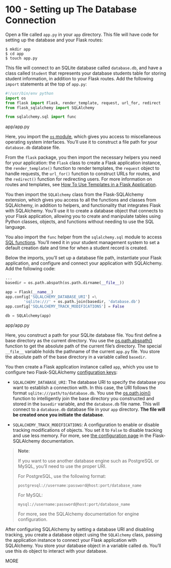 # 100 - Setting up The Database Connection

Open a file called ```app.py``` in your ```app``` directory. This file will have code for setting up the database and your Flask routes:

```
$ mkdir app
$ cd app
$ touch app.py
```

This file will connect to an SQLite database called ```database.db```, and have a class called ```Student``` that represents your database students table for storing student information, in addition to your Flask routes. Add the following ```import``` statements at the top of ```app.py```:

```python title="app.py"
#!/usr/bin/env python
import os
from flask import Flask, render_template, request, url_for, redirect
from flask_sqlalchemy import SQLAlchemy

from sqlalchemy.sql import func
```
app/app.py

Here, you import the [```os``` module](https://docs.python.org/3/library/os.html), which gives you access to miscellaneous operating system interfaces. You’ll use it to construct a file path for your ```database.db``` database file.

From the ```flask``` package, you then import the necessary helpers you need for your application: the ```Flask``` class to create a Flask application instance, the ```render_template()``` function to render templates, the ```request``` object to handle requests, the ```url_for()``` function to construct URLs for routes, and the ```redirect()``` function for redirecting users. For more information on routes and templates, see [How To Use Templates in a Flask Application](https://www.digitalocean.com/community/tutorials/how-to-use-templates-in-a-flask-application).

You then import the ```SQLAlchemy``` class from the Flask-SQLAlchemy extension, which gives you access to all the functions and classes from SQLAlchemy, in addition to helpers, and functionality that integrates Flask with SQLAlchemy. You’ll use it to create a database object that connects to your Flask application, allowing you to create and manipulate tables using Python classes, objects, and functions without needing to use the SQL language.

You also import the ```func``` helper from the ```sqlalchemy.sql``` module to access [SQL functions](https://docs.sqlalchemy.org/en/14/tutorial/data_select.html#working-with-sql-functions). You’ll need it in your student management system to set a default creation date and time for when a student record is created.

Below the imports, you’ll set up a database file path, instantiate your Flask application, and configure and connect your application with SQLAlchemy. Add the following code:

```python title="app.py"
...
basedir = os.path.abspath(os.path.dirname(__file__))

app = Flask(__name__)
app.config['SQLALCHEMY_DATABASE_URI'] =\
        'sqlite:///' + os.path.join(basedir, 'database.db')
app.config['SQLALCHEMY_TRACK_MODIFICATIONS'] = False

db = SQLAlchemy(app)
```
app/app.py

Here, you construct a path for your SQLite database file. You first define a base directory as the current directory. You use the [os.path.abspath()](https://docs.python.org/3.8/library/os.path.html#os.path.abspath) function to get the absolute path of the current file’s directory. The special ```__file__``` variable holds the pathname of the current ```app.py``` file. You store the absolute path of the base directory in a variable called ```basedir```.

You then create a Flask application instance called ```app```, which you use to configure two Flask-SQLAlchemy [configuration keys](https://flask-sqlalchemy.palletsprojects.com/en/2.x/config/):

- ```SQLALCHEMY_DATABASE_URI```: The database URI to specify the database you want to establish a connection with. In this case, the URI follows the format ```sqlite:///path/to/database.db```. You use the [os.path.join()](https://docs.python.org/3.8/library/os.path.html#os.path.join) function to intelligently join the base directory you constructed and stored in the ```basedir``` variable, and the ```database.db``` file name. This will connect to a ```database.db``` database file in your ```app``` directory. **The file will be created once you initiate the database**.

- ```SQLALCHEMY_TRACK_MODIFICATIONS```: A configuration to enable or disable tracking modifications of objects. You set it to ```False``` to disable tracking and use less memory. For more, see [the configuration page](https://flask-sqlalchemy.palletsprojects.com/en/2.x/config/) in the Flask-SQLAlchemy documentation.

> **Note**:
> 
> If you want to use another database engine such as PostgreSQL or MySQL, you’ll need to use the proper URI.
>
> For PostgreSQL, use the following format:
>
> ```postgresql://username:password@host:port/database_name```
>
> For MySQL:
>
> ```mysql://username:password@host:port/database_name```
>
> For more, see the SQLAlchemy documentation for engine configuration.

After configuring SQLAlchemy by setting a database URI and disabling tracking, you create a database object using the ```SQLAlchemy``` class, passing the application instance to connect your Flask application with SQLAlchemy. You store your database object in a variable called ```db```. You’ll use this ```db``` object to interact with your database.

MORE